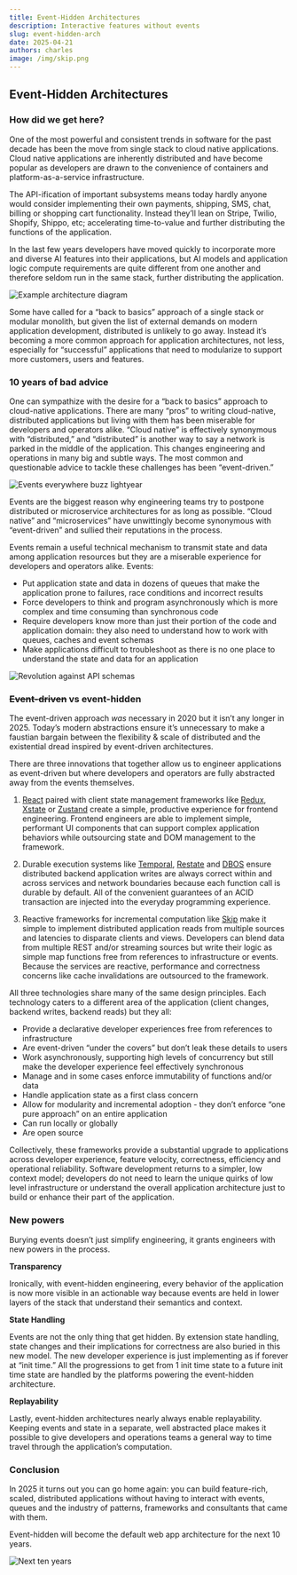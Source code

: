 ```yaml
---
title: Event-Hidden Architectures
description: Interactive features without events
slug: event-hidden-arch
date: 2025-04-21
authors: charles
image: /img/skip.png
---
```


## Event-Hidden Architectures

### How did we get here?

One of the most powerful and consistent trends in software for the past decade has been the move from single stack to cloud native applications.  Cloud native applications are inherently distributed and have become popular as developers are drawn to the convenience of containers and platform-as-a-service infrastructure.

The API-ification of important subsystems means today hardly anyone would consider implementing their own payments, shipping, SMS, chat, billing or shopping cart functionality.  Instead they’ll lean on Stripe, Twilio, Shopify, Shippo, etc; accelerating time-to-value and further distributing the functions of the application.

In the last few years developers have moved quickly to incorporate more and diverse AI features into their applications, but AI models and application logic compute requirements are quite different from one another and therefore seldom run in the same stack, further distributing the application.

<!-- truncate -->

![Example architecture diagram](./assets/event-hidden-arch-diagram.png)

Some have called for a “back to basics” approach of a single stack or modular monolith, but given the list of external demands on modern application development, distributed is unlikely to go away.  Instead it’s becoming a more common approach for application architectures, not less, especially for “successful” applications that need to modularize to support more customers, users and features.

### 10 years of bad advice

One can sympathize with the desire for a “back to basics” approach to cloud-native applications.  There are many “pros” to writing cloud-native, distributed applications but living with them has been miserable for developers and operators alike.  “Cloud native” is effectively synonymous with “distributed,” and “distributed” is another way to say a network is parked in the middle of the application.  This changes engineering and operations in many big and subtle ways.  The most common and questionable advice to tackle these challenges has been “event-driven.”

![Events everywhere buzz lightyear](./assets/event-hidden-arch-buzz.png)

Events are the biggest reason why engineering teams try to postpone distributed or microservice architectures for as long as possible.  “Cloud native” and “microservices” have unwittingly become synonymous with “event-driven” and sullied their reputations in the process.

Events remain a useful technical mechanism to transmit state and data among application resources but they are a miserable experience for developers and operators alike.  Events:

- Put application state and data in dozens of queues that make the application prone to failures, race conditions and incorrect results
- Force developers to think and program asynchronously which is more complex and time consuming than synchronous code
- Require developers know more than just their portion of the code and application domain: they also need to understand how to work with queues, caches and event schemas
- Make applications difficult to troubleshoot as there is no one place to understand the state and data for an application

![Revolution against API schemas](./assets/event-hidden-arch-revolution.png)

###  ~~Event-driven~~ vs event-hidden

The event-driven approach *was* necessary in 2020 but it isn’t any longer in 2025\.  Today’s modern abstractions ensure it’s unnecessary to make a faustian bargain between the flexibility & scale of distributed and the existential dread inspired by event-driven architectures.

There are three innovations that together allow us to engineer applications as event-driven but where developers and operators are fully abstracted away from the events themselves.

1. [React](https://react.dev/) paired with client state management frameworks like [Redux](https://redux.js.org/), [Xstate](https://xstate.js.org/) or [Zustand](https://zustand-demo.pmnd.rs/) create a simple, productive experience for frontend engineering.  Frontend engineers are able to implement simple, performant UI components that can support complex application behaviors while outsourcing state and DOM management to the framework.

2. Durable execution systems like [Temporal](https://temporal.io/), [Restate](https://restate.dev/) and [DBOS](https://www.dbos.dev/) ensure distributed backend application writes are always correct within and across services and network boundaries because each function call is durable by default.  All of the convenient guarantees of an ACID transaction are injected into the everyday programming experience.

3. Reactive frameworks for incremental computation like [Skip](https://github.com/SkipLabs/skip) make it simple to implement distributed application reads from multiple sources and latencies to disparate clients and views.  Developers can blend data from multiple REST and/or streaming sources but write their logic as simple map functions free from references to infrastructure or events.  Because the services are reactive, performance and correctness concerns like cache invalidations are outsourced to the framework.

All three technologies share many of the same design principles.  Each technology caters to a different area of the application (client changes, backend writes, backend reads) but they all:

- Provide a declarative developer experiences free from references to infrastructure
- Are event-driven “under the covers” but don’t leak these details to users
- Work asynchronously, supporting high levels of concurrency but still make the developer experience feel effectively synchronous
- Manage and in some cases enforce immutability of functions and/or data
- Handle application state as a first class concern
- Allow for modularity and incremental adoption \- they don’t enforce “one pure approach” on an entire application
- Can run locally or globally
- Are open source

Collectively, these frameworks provide a substantial upgrade to applications across developer experience, feature velocity, correctness, efficiency and operational reliability.  Software development returns to a simpler, low context model; developers do not need to learn the unique quirks of low level infrastructure or understand the overall application architecture just to build or enhance their part of the application.

### New powers

Burying events doesn’t just simplify engineering, it grants engineers with new powers in the process.

**Transparency**

Ironically, with event-hidden engineering, every behavior of the application is now more visible in an actionable way because events are held in lower layers of the stack that understand their semantics and context.

**State Handling**

Events are not the only thing that get hidden.  By extension state handling, state changes and their implications for correctness are also buried in this new model.  The new developer experience is just implementing as if forever at “init time.”  All the progressions to get from 1 init time state to a future init time state are handled by the platforms powering the event-hidden architecture.

**Replayability**

Lastly, event-hidden architectures nearly always enable replayability.  Keeping events and state in a separate, well abstracted place makes it possible to give developers and operations teams a general way to time travel through the application’s computation.

### Conclusion

In 2025 it turns out you can go home again: you can build feature-rich, scaled, distributed applications without having to interact with events, queues and the industry of patterns, frameworks and consultants that came with them.

Event-hidden will become the default web app architecture for the next 10 years.

![Next ten years](./assets/event-hidden-arch-next-ten-years.png)
